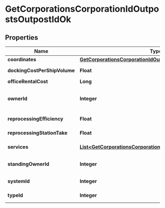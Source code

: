
# GetCorporationsCorporationIdOutpostsOutpostIdOk

## Properties
Name | Type | Description | Notes
------------ | ------------- | ------------- | -------------
**coordinates** | [**GetCorporationsCorporationIdOutpostsOutpostIdCoordinates**](GetCorporationsCorporationIdOutpostsOutpostIdCoordinates.md) |  | 
**dockingCostPerShipVolume** | **Float** | docking_cost_per_ship_volume number | 
**officeRentalCost** | **Long** | office_rental_cost integer | 
**ownerId** | **Integer** | The entity that owns the station (e.g. the entity whose logo is on the station services bar) | 
**reprocessingEfficiency** | **Float** | reprocessing_efficiency number | 
**reprocessingStationTake** | **Float** | reprocessing_station_take number | 
**services** | [**List&lt;GetCorporationsCorporationIdOutpostsOutpostIdService&gt;**](GetCorporationsCorporationIdOutpostsOutpostIdService.md) | A list of services the given outpost provides | 
**standingOwnerId** | **Integer** | The owner ID that sets the ability for someone to dock based on standings. | 
**systemId** | **Integer** | The ID of the solar system the outpost rests in | 
**typeId** | **Integer** | The type ID of the given outpost | 



